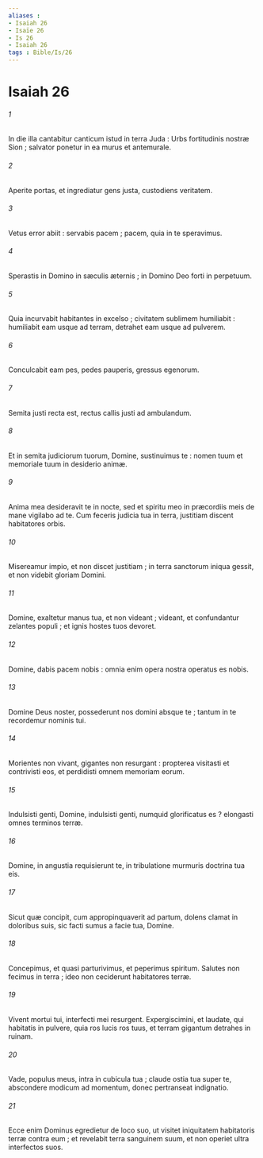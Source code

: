 ```yaml
---
aliases : 
- Isaiah 26
- Isaïe 26
- Is 26
- Isaiah 26
tags : Bible/Is/26
---
```


# Isaiah 26

###### 1
In die illa cantabitur canticum istud in terra Juda : Urbs fortitudinis nostræ Sion ; salvator ponetur in ea murus et antemurale.
###### 2
Aperite portas, et ingrediatur gens justa, custodiens veritatem.
###### 3
Vetus error abiit : servabis pacem ; pacem, quia in te speravimus.
###### 4
Sperastis in Domino in sæculis æternis ; in Domino Deo forti in perpetuum.
###### 5
Quia incurvabit habitantes in excelso ; civitatem sublimem humiliabit : humiliabit eam usque ad terram, detrahet eam usque ad pulverem.
###### 6
Conculcabit eam pes, pedes pauperis, gressus egenorum.
###### 7
Semita justi recta est, rectus callis justi ad ambulandum.
###### 8
Et in semita judiciorum tuorum, Domine, sustinuimus te : nomen tuum et memoriale tuum in desiderio animæ.
###### 9
Anima mea desideravit te in nocte, sed et spiritu meo in præcordiis meis de mane vigilabo ad te. Cum feceris judicia tua in terra, justitiam discent habitatores orbis.
###### 10
Misereamur impio, et non discet justitiam ; in terra sanctorum iniqua gessit, et non videbit gloriam Domini.
###### 11
Domine, exaltetur manus tua, et non videant ; videant, et confundantur zelantes populi ; et ignis hostes tuos devoret.
###### 12
Domine, dabis pacem nobis : omnia enim opera nostra operatus es nobis.
###### 13
Domine Deus noster, possederunt nos domini absque te ; tantum in te recordemur nominis tui.
###### 14
Morientes non vivant, gigantes non resurgant : propterea visitasti et contrivisti eos, et perdidisti omnem memoriam eorum.
###### 15
Indulsisti genti, Domine, indulsisti genti, numquid glorificatus es ? elongasti omnes terminos terræ.
###### 16
Domine, in angustia requisierunt te, in tribulatione murmuris doctrina tua eis.
###### 17
Sicut quæ concipit, cum appropinquaverit ad partum, dolens clamat in doloribus suis, sic facti sumus a facie tua, Domine.
###### 18
Concepimus, et quasi parturivimus, et peperimus spiritum. Salutes non fecimus in terra ; ideo non ceciderunt habitatores terræ.
###### 19
Vivent mortui tui, interfecti mei resurgent. Expergiscimini, et laudate, qui habitatis in pulvere, quia ros lucis ros tuus, et terram gigantum detrahes in ruinam.
###### 20
Vade, populus meus, intra in cubicula tua ; claude ostia tua super te, abscondere modicum ad momentum, donec pertranseat indignatio.
###### 21
Ecce enim Dominus egredietur de loco suo, ut visitet iniquitatem habitatoris terræ contra eum ; et revelabit terra sanguinem suum, et non operiet ultra interfectos suos.
